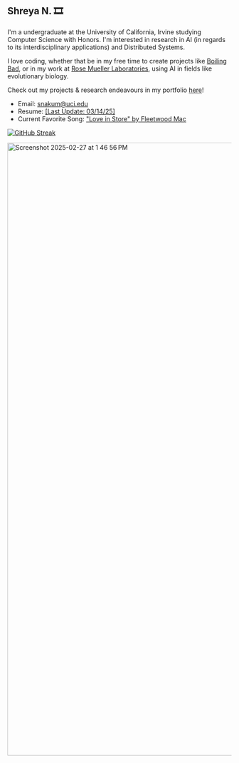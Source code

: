 ## Shreya N. 🎞️
I'm a undergraduate at the University of California, Irvine studying Computer Science with Honors. I'm interested in research in AI (in regards to its interdisciplinary applications) and Distributed Systems.

I love coding, whether that be in my free time to create projects like [Boiling Bad](https://sn82978.github.io/BOILING-BAD/), or in my work at [Rose Mueller Laboratories](https://rosemuellerlabs.bio.uci.edu/), using AI in fields like evolutionary biology.

Check out my projects & research endeavours in my portfolio [here](https://sn82978.github.io/)!

- Email: [snakum@uci.edu](mailto:snakum@uci.edu)
- Resume: [[Last Update: 03/14/25]](https://drive.google.com/file/d/18Q8WNwC_vFKxLsTCQFOm11L_ODkL4HEl/view?usp=sharing)
- Current Favorite Song: ["Love in Store" by Fleetwood Mac](https://open.spotify.com/track/41tJM6A0L02Rw6JSS5iThp?si=e05d7d4f49c0435b)


[![GitHub Streak](https://streak-stats.demolab.com/?user=sn82978)](https://git.io/streak-stats)

<img width="1375" alt="Screenshot 2025-02-27 at 1 46 56 PM" src="https://github.com/user-attachments/assets/8a994977-7a53-478f-a61a-67f68a516e99" />
